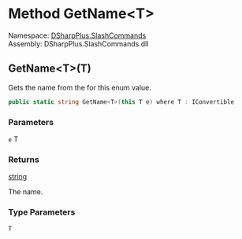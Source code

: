 # Method GetName<T\>

Namespace: [DSharpPlus.SlashCommands](DSharpPlus.SlashCommands.md)  
Assembly: DSharpPlus.SlashCommands.dll

## <a id="DSharpPlus_SlashCommands_ExtensionMethods_GetName__1___0_"></a>GetName<T\>\(T\)

Gets the name from the <xref href="DSharpPlus.SlashCommands.ChoiceNameAttribute" data-throw-if-not-resolved="false"></xref> for this enum value.

```csharp
public static string GetName<T>(this T e) where T : IConvertible
```

### Parameters

`e` T

### Returns

[string](https://learn.microsoft.com/dotnet/api/system.string)

The name.

### Type Parameters

`T` 

